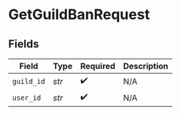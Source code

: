 # GetGuildBanRequest


## Fields

| Field              | Type               | Required           | Description        |
| ------------------ | ------------------ | ------------------ | ------------------ |
| `guild_id`         | *str*              | :heavy_check_mark: | N/A                |
| `user_id`          | *str*              | :heavy_check_mark: | N/A                |